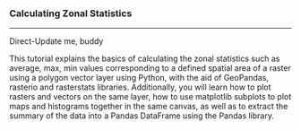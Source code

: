 ### Calculating Zonal Statistics
<hr>

Direct-Update me, buddy

This tutorial explains the basics of calculating the zonal statistics such as average, max, min values corresponding to a defined spatial area of a raster using a polygon vector layer using Python, with the aid of GeoPandas, rasterio and rasterstats libraries. Additionally, you will learn how to plot rasters and vectors on the same layer, how to use matplotlib subplots to plot maps and histograms together in the same canvas, as well as to extract the summary of the data into a Pandas DataFrame using the Pandas library.